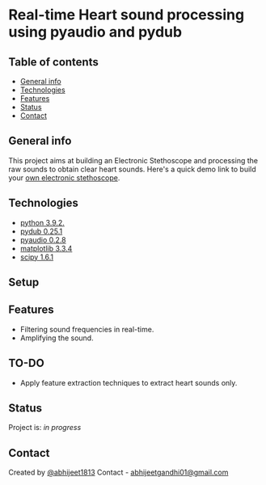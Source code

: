 # Real-time Heart sound processing using pyaudio and pydub


## Table of contents
* [General info](#general-info)
* [Technologies](#technologies)
* [Features](#features)
* [Status](#status)
* [Contact](#contact)

## General info
This project aims at building an Electronic Stethoscope and processing the raw sounds to obtain clear heart sounds. Here's a quick demo link to build your [own electronic stethoscope](https://www.youtube.com/watch?v=pv3U3A6HQ18).


## Technologies
* [python 3.9.2.](https://www.python.org/downloads/)
* [pydub 0.25.1](https://github.com/jiaaro/pydub)
* [pyaudio 0.2.8](https://github.com/jleb/pyaudio)
* [matplotlib 3.3.4](https://matplotlib.org/)
* [scipy 1.6.1](https://www.scipy.org/)

## Setup


## Features
* Filtering sound frequencies in real-time.
* Amplifying the sound.

## TO-DO
* Apply feature extraction techniques to extract heart sounds only. 

## Status
Project is: _in progress_

## Contact
Created by [@abhijeet1813](www.github.com/abhijeet1813) 
Contact - abhijeetgandhi01@gmail.com
